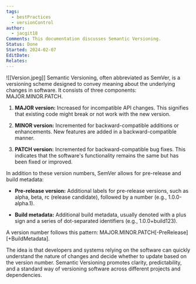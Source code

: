 ```yaml
---
tags:
  - bestPractices
  - versionControl
author:
  - jacgit18
Comments: This documentation discusses Semantic Versioning.
Status: Done
Started: 2024-02-07
EditDate: 
Relates:
---
```

![[Version.jpeg]]
Semantic Versioning, often abbreviated as SemVer, is a versioning scheme designed to convey meaning about the underlying changes in software. It consists of three components: MAJOR.MINOR.PATCH.

1. **MAJOR version:** Increased for incompatible API changes. This signifies that existing code might break or not work with the new version.

2. **MINOR version:** Incremented for backward-compatible additions or enhancements. New features are added in a backward-compatible manner.

3. **PATCH version:** Incremented for backward-compatible bug fixes. This indicates that the software's functionality remains the same but has been fixed or improved.

In addition to these version numbers, SemVer allows for pre-release and build metadata:

- **Pre-release version:** Additional labels for pre-release versions, such as alpha, beta, rc (release candidate), followed by a number (e.g., 1.0.0-alpha.1).

- **Build metadata:** Additional build metadata, usually denoted with a plus sign and a series of dot-separated identifiers (e.g., 1.0.0+build123).

A version number follows this pattern: MAJOR.MINOR.PATCH[-PreRelease][+BuildMetadata].

The idea is that developers and systems relying on the software can quickly understand the nature of changes and decide whether to update based on the version number. Semantic Versioning promotes clarity, predictability, and a standard way of versioning software across different projects and dependencies.